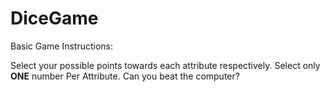 # DiceGame
Basic Game Instructions:

Select your possible points towards each attribute respectively. Select only **ONE** number Per Attribute.
Can you beat the computer?